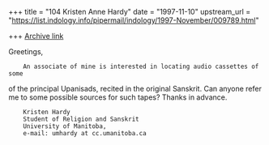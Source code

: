 +++
title = "104 Kristen Anne Hardy"
date = "1997-11-10"
upstream_url = "https://list.indology.info/pipermail/indology/1997-November/009789.html"

+++
[Archive link](https://list.indology.info/pipermail/indology/1997-November/009789.html)

Greetings,

        An associate of mine is interested in locating audio cassettes of some
of the principal Upanisads, recited in the original Sanskrit. Can anyone refer
me to some possible sources for such tapes?
        Thanks in advance.

        Kristen Hardy
        Student of Religion and Sanskrit
        University of Manitoba,
        e-mail: umhardy at cc.umanitoba.ca



